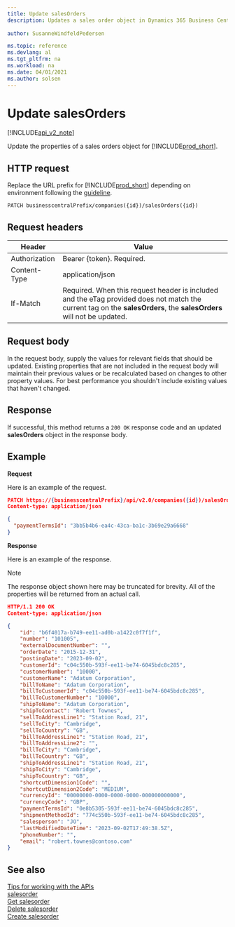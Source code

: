 ```yaml
---
title: Update salesOrders  
description: Updates a sales order object in Dynamics 365 Business Central.
 
author: SusanneWindfeldPedersen

ms.topic: reference
ms.devlang: al
ms.tgt_pltfrm: na
ms.workload: na
ms.date: 04/01/2021
ms.author: solsen
---
```


# Update salesOrders

[!INCLUDE[api_v2_note](../../../includes/api_v2_note.md)]

Update the properties of a sales orders object for [!INCLUDE[prod_short](../../../includes/prod_short.md)].

## HTTP request
Replace the URL prefix for [!INCLUDE[prod_short](../../../includes/prod_short.md)] depending on environment following the [guideline](../../v2.0/endpoints-apis-for-dynamics.md).

```
PATCH businesscentralPrefix/companies({id})/salesOrders({id})
```

## Request headers

|Header|Value|
|------|-----|
|Authorization |Bearer {token}. Required.|
|Content-Type  |application/json|
|If-Match      |Required. When this request header is included and the eTag provided does not match the current tag on the **salesOrders**, the **salesOrders** will not be updated. |

## Request body
In the request body, supply the values for relevant fields that should be updated. Existing properties that are not included in the request body will maintain their previous values or be recalculated based on changes to other property values. For best performance you shouldn't include existing values that haven't changed.

## Response
If successful, this method returns a ```200 OK``` response code and an updated **salesOrders** object in the response body.

## Example

**Request**

Here is an example of the request.
```json
PATCH https://{businesscentralPrefix}/api/v2.0/companies({id})/salesOrders({id})
Content-type: application/json

{
  "paymentTermsId": "3bb5b4b6-ea4c-43ca-ba1c-3b69e29a6668"
}
```

**Response**

Here is an example of the response. 

> [!NOTE]  
>   The response object shown here may be truncated for brevity. All of the properties will be returned from an actual call.

```json
HTTP/1.1 200 OK
Content-type: application/json

{
    "id": "b6f4017a-b749-ee11-ad0b-a1422c0f7f1f",
    "number": "101005",
    "externalDocumentNumber": "",
    "orderDate": "2015-12-31",
    "postingDate": "2023-09-02",
    "customerId": "c04c550b-593f-ee11-be74-6045bdc8c285",
    "customerNumber": "10000",
    "customerName": "Adatum Corporation",
    "billToName": "Adatum Corporation",
    "billToCustomerId": "c04c550b-593f-ee11-be74-6045bdc8c285",
    "billToCustomerNumber": "10000",
    "shipToName": "Adatum Corporation",
    "shipToContact": "Robert Townes",
    "sellToAddressLine1": "Station Road, 21",
    "sellToCity": "Cambridge",
    "sellToCountry": "GB",
    "billToAddressLine1": "Station Road, 21",
    "billToAddressLine2": "",
    "billToCity": "Cambridge",
    "billToCountry": "GB",
    "shipToAddressLine1": "Station Road, 21",
    "shipToCity": "Cambridge",
    "shipToCountry": "GB",
    "shortcutDimension1Code": "",
    "shortcutDimension2Code": "MEDIUM",
    "currencyId": "00000000-0000-0000-0000-000000000000",
    "currencyCode": "GBP",
    "paymentTermsId": "0e8b5305-593f-ee11-be74-6045bdc8c285",
    "shipmentMethodId": "774c550b-593f-ee11-be74-6045bdc8c285",
    "salesperson": "JO",
    "lastModifiedDateTime": "2023-09-02T17:49:38.5Z",
    "phoneNumber": "",
    "email": "robert.townes@contoso.com"
}
```

## See also
[Tips for working with the APIs](../../../developer/devenv-connect-apps-tips.md)    
[salesorder](../resources/dynamics_salesorder.md)    
[Get salesorder](dynamics_salesorder_Get.md)    
[Delete salesorder](dynamics_salesorder_Delete.md)    
[Create salesorder](dynamics_salesorder_Create.md)    

